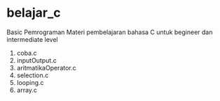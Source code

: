 # belajar_c

Basic Pemrograman
Materi pembelajaran bahasa C untuk begineer dan intermediate level

1. coba.c
2. inputOutput.c
3. aritmatikaOperator.c
4. selection.c
5. looping.c
6. array.c


